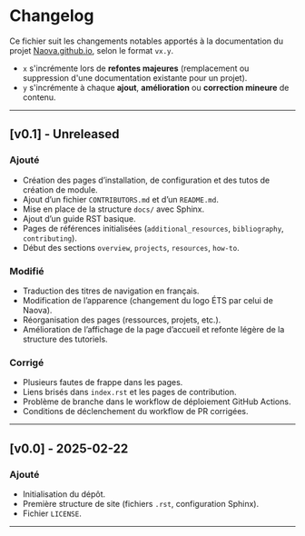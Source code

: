 # Changelog

Ce fichier suit les changements notables apportés à la documentation du projet [Naova.github.io](https://github.com/Naova/Naova.github.io), selon le format `vx.y`.

- `x` s'incrémente lors de **refontes majeures** (remplacement ou suppression d'une documentation existante pour un projet).
- `y` s'incrémente à chaque **ajout**, **amélioration** ou **correction mineure** de contenu.

---

## [v0.1] - Unreleased

### Ajouté
- Création des pages d’installation, de configuration et des tutos de création de module.
- Ajout d’un fichier `CONTRIBUTORS.md` et d’un `README.md`.
- Mise en place de la structure `docs/` avec Sphinx.
- Ajout d’un guide RST basique.
- Pages de références initialisées (`additional_resources`, `bibliography`, `contributing`).
- Début des sections `overview`, `projects`, `resources`, `how-to`.

### Modifié
- Traduction des titres de navigation en français.
- Modification de l’apparence (changement du logo ÉTS par celui de Naova).
- Réorganisation des pages (ressources, projets, etc.).
- Amélioration de l’affichage de la page d’accueil et refonte légère de la structure des tutoriels.

### Corrigé
- Plusieurs fautes de frappe dans les pages.
- Liens brisés dans `index.rst` et les pages de contribution.
- Problème de branche dans le workflow de déploiement GitHub Actions.
- Conditions de déclenchement du workflow de PR corrigées.

---

## [v0.0] - 2025-02-22

### Ajouté
- Initialisation du dépôt.
- Première structure de site (fichiers `.rst`, configuration Sphinx).
- Fichier `LICENSE`.

---
